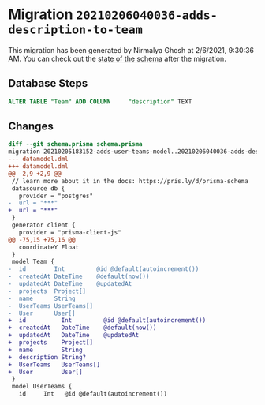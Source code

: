 # Migration `20210206040036-adds-description-to-team`

This migration has been generated by Nirmalya Ghosh at 2/6/2021, 9:30:36 AM.
You can check out the [state of the schema](./schema.prisma) after the migration.

## Database Steps

```sql
ALTER TABLE "Team" ADD COLUMN     "description" TEXT
```

## Changes

```diff
diff --git schema.prisma schema.prisma
migration 20210205183152-adds-user-teams-model..20210206040036-adds-description-to-team
--- datamodel.dml
+++ datamodel.dml
@@ -2,9 +2,9 @@
 // learn more about it in the docs: https://pris.ly/d/prisma-schema
 datasource db {
   provider = "postgres"
-  url = "***"
+  url = "***"
 }
 generator client {
   provider = "prisma-client-js"
@@ -75,15 +75,16 @@
   coordinateY Float
 }
 model Team {
-  id        Int         @id @default(autoincrement())
-  createdAt DateTime    @default(now())
-  updatedAt DateTime    @updatedAt
-  projects  Project[]
-  name      String
-  UserTeams UserTeams[]
-  User      User[]
+  id          Int         @id @default(autoincrement())
+  createdAt   DateTime    @default(now())
+  updatedAt   DateTime    @updatedAt
+  projects    Project[]
+  name        String
+  description String?
+  UserTeams   UserTeams[]
+  User        User[]
 }
 model UserTeams {
   id     Int   @id @default(autoincrement())
```


